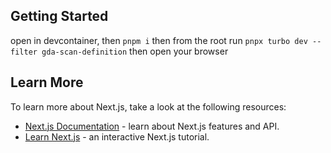 ## Getting Started

open in devcontainer, then
`pnpm i`
then from the root run
`pnpx turbo dev --filter gda-scan-definition`
then open your browser

## Learn More

To learn more about Next.js, take a look at the following resources:

- [Next.js Documentation](https://nextjs.org/docs) - learn about Next.js features and API.
- [Learn Next.js](https://nextjs.org/learn/foundations/about-nextjs) - an interactive Next.js tutorial.
